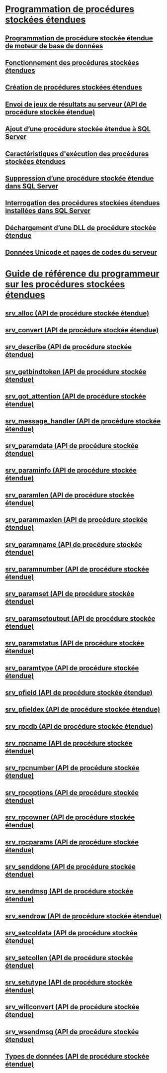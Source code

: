 # [Programmation de procédures stockées étendues](database-engine-extended-stored-procedures-programming.md)
## [Programmation de procédure stockée étendue de moteur de base de données](../database-engine-extended-stored-procedure-programming.md)
## [Fonctionnement des procédures stockées étendues](how-extended-stored-procedures-work.md)
## [Création de procédures stockées étendues](creating-extended-stored-procedures.md)
## [Envoi de jeux de résultats au serveur (API de procédure stockée étendue)](sending-result-sets-to-the-server-extended-stored-procedure-api.md)
## [Ajout d’une procédure stockée étendue à SQL Server](adding-an-extended-stored-procedure-to-sql-server.md)
## [Caractéristiques d'exécution des procédures stockées étendues](execution-characteristics-of-extended-stored-procedures.md)
## [Suppression d’une procédure stockée étendue dans SQL Server](removing-an-extended-stored-procedure-from-sql-server.md)
## [Interrogation des procédures stockées étendues installées dans SQL Server](querying-extended-stored-procedures-installed-in-sql-server.md)
## [Déchargement d’une DLL de procédure stockée étendue](unloading-an-extended-stored-procedure-dll.md)
## [Données Unicode et pages de codes du serveur](unicode-data-and-server-code-pages.md)
# [Guide de référence du programmeur sur les procédures stockées étendues](../extended-stored-procedures-reference/database-engine-extended-stored-procedures-reference.md)
## [srv_alloc (API de procédure stockée étendue)](../extended-stored-procedures-reference/srv-alloc-extended-stored-procedure-api.md)
## [srv_convert (API de procédure stockée étendue)](../extended-stored-procedures-reference/srv-convert-extended-stored-procedure-api.md)
## [srv_describe (API de procédure stockée étendue)](../extended-stored-procedures-reference/srv-describe-extended-stored-procedure-api.md)
## [srv_getbindtoken (API de procédure stockée étendue)](../extended-stored-procedures-reference/srv-getbindtoken-extended-stored-procedure-api.md)
## [srv_got_attention (API de procédure stockée étendue)](../extended-stored-procedures-reference/srv-got-attention-extended-stored-procedure-api.md)
## [srv_message_handler (API de procédure stockée étendue)](../extended-stored-procedures-reference/srv-message-handler-extended-stored-procedure-api.md)
## [srv_paramdata (API de procédure stockée étendue)](../extended-stored-procedures-reference/srv-paramdata-extended-stored-procedure-api.md)
## [srv_paraminfo (API de procédure stockée étendue)](../extended-stored-procedures-reference/srv-paraminfo-extended-stored-procedure-api.md)
## [srv_paramlen (API de procédure stockée étendue)](../extended-stored-procedures-reference/srv-paramlen-extended-stored-procedure-api.md)
## [srv_parammaxlen (API de procédure stockée étendue)](../extended-stored-procedures-reference/srv-parammaxlen-extended-stored-procedure-api.md)
## [srv_paramname (API de procédure stockée étendue)](../extended-stored-procedures-reference/srv-paramname-extended-stored-procedure-api.md)
## [srv_paramnumber (API de procédure stockée étendue)](../extended-stored-procedures-reference/srv-paramnumber-extended-stored-procedure-api.md)
## [srv_paramset (API de procédure stockée étendue)](../extended-stored-procedures-reference/srv-paramset-extended-stored-procedure-api.md)
## [srv_paramsetoutput (API de procédure stockée étendue)](../extended-stored-procedures-reference/srv-paramsetoutput-extended-stored-procedure-api.md)
## [srv_paramstatus (API de procédure stockée étendue)](../extended-stored-procedures-reference/srv-paramstatus-extended-stored-procedure-api.md)
## [srv_paramtype (API de procédure stockée étendue)](../extended-stored-procedures-reference/srv-paramtype-extended-stored-procedure-api.md)
## [srv_pfield (API de procédure stockée étendue)](../extended-stored-procedures-reference/srv-pfield-extended-stored-procedure-api.md)
## [srv_pfieldex (API de procédure stockée étendue)](../extended-stored-procedures-reference/srv-pfieldex-extended-stored-procedure-api.md)
## [srv_rpcdb (API de procédure stockée étendue)](../extended-stored-procedures-reference/srv-rpcdb-extended-stored-procedure-api.md)
## [srv_rpcname (API de procédure stockée étendue)](../extended-stored-procedures-reference/srv-rpcname-extended-stored-procedure-api.md)
## [srv_rpcnumber (API de procédure stockée étendue)](../extended-stored-procedures-reference/srv-rpcnumber-extended-stored-procedure-api.md)
## [srv_rpcoptions (API de procédure stockée étendue)](../extended-stored-procedures-reference/srv-rpcoptions-extended-stored-procedure-api.md)
## [srv_rpcowner (API de procédure stockée étendue)](../extended-stored-procedures-reference/srv-rpcowner-extended-stored-procedure-api.md)
## [srv_rpcparams (API de procédure stockée étendue)](../extended-stored-procedures-reference/srv-rpcparams-extended-stored-procedure-api.md)
## [srv_senddone (API de procédure stockée étendue)](../extended-stored-procedures-reference/srv-senddone-extended-stored-procedure-api.md)
## [srv_sendmsg (API de procédure stockée étendue)](../extended-stored-procedures-reference/srv-sendmsg-extended-stored-procedure-api.md)
## [srv_sendrow (API de procédure stockée étendue)](../extended-stored-procedures-reference/srv-sendrow-extended-stored-procedure-api.md)
## [srv_setcoldata (API de procédure stockée étendue)](../extended-stored-procedures-reference/srv-setcoldata-extended-stored-procedure-api.md)
## [srv_setcollen (API de procédure stockée étendue)](../extended-stored-procedures-reference/srv-setcollen-extended-stored-procedure-api.md)
## [srv_setutype (API de procédure stockée étendue)](../extended-stored-procedures-reference/srv-setutype-extended-stored-procedure-api.md)
## [srv_willconvert (API de procédure stockée étendue)](../extended-stored-procedures-reference/srv-willconvert-extended-stored-procedure-api.md)
## [srv_wsendmsg (API de procédure stockée étendue)](../extended-stored-procedures-reference/srv-wsendmsg-extended-stored-procedure-api.md)
## [Types de données (API de procédure stockée étendue)](../extended-stored-procedures-reference/data-types-extended-stored-procedure-api.md)
